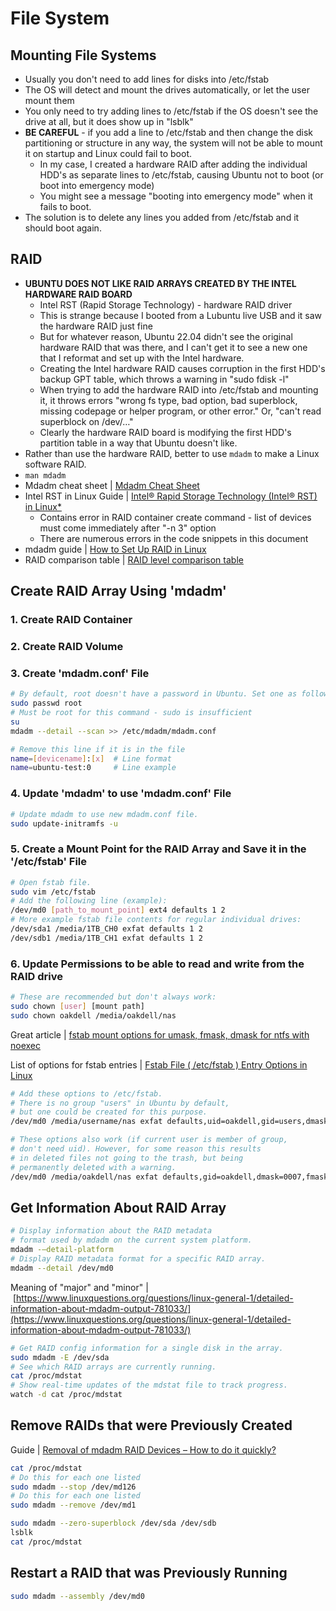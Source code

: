 # File System

## Mounting File Systems

- Usually you don't need to add lines for disks into /etc/fstab
- The OS will detect and mount the drives automatically, or let the user mount them
- You only need to try adding lines to /etc/fstab if the OS doesn't see the drive at all, but it does show up in "lsblk"
- **BE CAREFUL** - if you add a line to /etc/fstab and then change the disk partitioning or structure in any way, the system will not be able to mount it on startup and Linux could fail to boot.
	- In my case, I created a hardware RAID after adding the individual HDD's as separate lines to /etc/fstab, causing Ubuntu not to boot (or boot into emergency mode)
	-   You might see a message "booting into emergency mode" when it fails to boot.
- The solution is to delete any lines you added from /etc/fstab and it should boot again.

## RAID

- **UBUNTU DOES NOT LIKE RAID ARRAYS CREATED BY THE INTEL HARDWARE RAID BOARD**
	- Intel RST (Rapid Storage Technology) - hardware RAID driver
	- This is strange because I booted from a Lubuntu live USB and it saw the hardware RAID just fine
	- But for whatever reason, Ubuntu 22.04 didn't see the original hardware RAID that was there, and I can't get it to see a new one that I reformat and set up with the Intel hardware.
	- Creating the Intel hardware RAID causes corruption in the first HDD's backup GPT table, which throws a warning in "sudo fdisk -l"
	- When trying to add the hardware RAID into /etc/fstab and mounting it, it throws errors "wrong fs type, bad option, bad superblock, missing codepage or helper program, or other error." Or, "can't read superblock on /dev/…"
	- Clearly the hardware RAID board is modifying the first HDD's partition table in a way that Ubuntu doesn't like.
- Rather than use the hardware RAID, better to use `mdadm` to make a Linux software RAID.
- `man mdadm`
- Mdadm cheat sheet | [Mdadm Cheat Sheet](https://www.ducea.com/2009/03/08/mdadm-cheat-sheet/)
- Intel RST in Linux Guide | [Intel® Rapid Storage Technology (Intel® RST) in Linux*](https://www.intel.com/content/dam/www/public/us/en/documents/white-papers/rst-linux-paper.pdf)
	- Contains error in RAID container create command - list of devices must come immediately after "-n 3" option
	- There are numerous errors in the code snippets in this document
- mdadm guide | [How to Set Up RAID in Linux](https://www.maketecheasier.com/set-up-raid-linux/)
- RAID comparison table | [RAID level comparison table](https://www.qnap.com/en-us/how-to/faq/article/raid-level-comparison-table)

## Create RAID Array Using 'mdadm'

### 1. Create RAID Container

### 2. Create RAID Volume

### 3. Create 'mdadm.conf' File

```bash
# By default, root doesn't have a password in Ubuntu. Set one as follows.
sudo passwd root
# Must be root for this command - sudo is insufficient
su
mdadm --detail --scan >> /etc/mdadm/mdadm.conf

# Remove this line if it is in the file
name=[devicename]:[x]  # Line format
name=ubuntu-test:0     # Line example
```

### 4. Update 'mdadm' to use 'mdadm.conf' File

```bash
# Update mdadm to use new mdadm.conf file.
sudo update-initramfs -u
```

### 5. Create a Mount Point for the RAID Array and Save it in the '/etc/fstab' File

```bash
# Open fstab file.
sudo vim /etc/fstab
# Add the following line (example):
/dev/md0 [path_to_mount_point] ext4 defaults 1 2
# More example fstab file contents for regular individual drives:
/dev/sda1 /media/1TB_CH0 exfat defaults 1 2
/dev/sdb1 /media/1TB_CH1 exfat defaults 1 2
```

### 6. Update Permissions to be able to read and write from the RAID drive

```bash
# These are recommended but don't always work:
sudo chown [user] [mount path]
sudo chown oakdell /media/oakdell/nas
```

Great article | [fstab mount options for umask, fmask, dmask for ntfs with noexec](https://unix.stackexchange.com/questions/396904/fstab-mount-options-for-umask-fmask-dmask-for-ntfs-with-noexec)

List of options for fstab entries | [Fstab File ( /etc/fstab ) Entry Options in Linux](https://linoxide.com/understanding-each-entry-of-linux-fstab-etcfstab-file/)

```bash
# Add these options to /etc/fstab.
# There is no group "users" in Ubuntu by default,
# but one could be created for this purpose.
/dev/md0 /media/username/nas exfat defaults,uid=oakdell,gid=users,dmask=0007,fmask-0117 1 2

# These options also work (if current user is member of group,
# don't need uid). However, for some reason this results
# in deleted files not going to the trash, but being
# permanently deleted with a warning.
/dev/md0 /media/oakdell/nas exfat defaults,gid=oakdell,dmask=0007,fmask-0117 1 2
```

## Get Information About RAID Array

```bash
# Display information about the RAID metadata
# format used by mdadm on the current system platform.
mdadm -–detail-platform
# Display RAID metadata format for a specific RAID array.
mdadm --detail /dev/md0
```

Meaning of "major" and "minor" | [https://www.linuxquestions.org/questions/linux-general-1/detailed-information-about-mdadm-output-781033/](https://www.linuxquestions.org/questions/linux-general-1/detailed-information-about-mdadm-output-781033/)

```bash
# Get RAID config information for a single disk in the array.
sudo mdadm -E /dev/sda
# See which RAID arrays are currently running.
cat /proc/mdstat
# Show real-time updates of the mdstat file to track progress.
watch -d cat /proc/mdstat
```

## Remove RAIDs that were Previously Created

Guide | [Removal of mdadm RAID Devices – How to do it quickly?](https://bobcares.com/blog/removal-of-mdadm-raid-devices/)

```bash
cat /proc/mdstat
# Do this for each one listed
sudo mdadm --stop /dev/md126
# Do this for each one listed
sudo mdadm --remove /dev/md1

sudo mdadm --zero-superblock /dev/sda /dev/sdb
lsblk
cat /proc/mdstat
```

## Restart a RAID that was Previously Running

```bash
sudo mdadm --assembly /dev/md0
```
